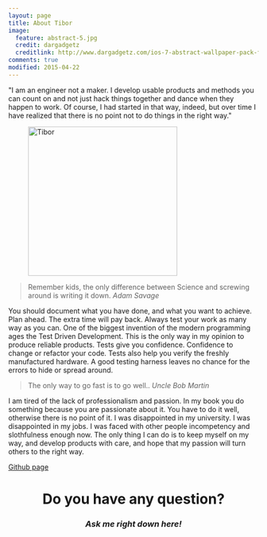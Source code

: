 ```yaml
---
layout: page
title: About Tibor
image:
  feature: abstract-5.jpg
  credit: dargadgetz
  creditlink: http://www.dargadgetz.com/ios-7-abstract-wallpaper-pack-for-iphone-5-and-ipod-touch-retina/
comments: true
modified: 2015-04-22
---
```


"I am an engineer not a maker. I develop usable products and methods you can count on and not just hack things together and dance when they happen to work. Of course, I had started in that way, indeed, but over time I have realized that there is no point not to do things in the right way."

<figure>
<img src="{{ site.url }}/images/core/tibor_about.png" alt="Tibor" width="300px">
</figure>

<blockquote>
Remember kids, the only difference between Science  and screwing around is writing it down.
<cite>Adam Savage</cite>
</blockquote>

You should document what you have done, and what you want to achieve. Plan ahead. The extra time will pay back. Always test your work as many way as you can. One of the biggest invention of the modern programming ages the Test Driven Development. This is the only way in my opinion to produce reliable products. Tests give you confidence. Confidence to change or refactor your code. Tests also help you verify the freshly manufactured hardware. A good testing harness leaves no chance for the errors to hide or spread around. 

<blockquote>
The only way to go fast is to go well..
<cite>Uncle Bob Martin</cite>
</blockquote>

I am tired of the lack of professionalism and passion. In my book you do something because you are passionate about it. You have to do it well, otherwise there is no point of it. I was disappointed in my university. I was disappointed in my jobs.  I was faced with other people incompetency and slothfulness enough now. The only thing I can do is to keep myself on my way, and develop products with care, and hope that my passion will turn others to the right way.

<div class="centered">
<div markdown="0">
<a href="https://github.com/tiborsimon" class="btn btn-info"><i class="fa fa-github-square"></i>   Github page</a></div>
</div>

<div style="text-align: center">
<h1>Do you have any question?</h1>
<h3><i class="fa fa-comments-o"></i>   <i>Ask me right down here!</i></h3>
</div>
